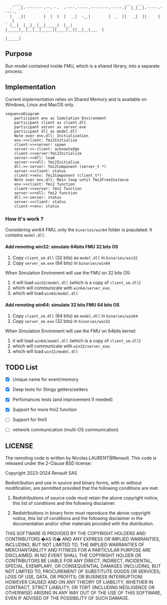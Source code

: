 ```
    ___                                               __   __              
  .'  _|.--------.--.--.  .----.-----.--------.-----.|  |_|__|.-----.-----.
  |   _||        |  |  |  |   _|  -__|        |  _  ||   _|  ||     |  _  |
  |__|  |__|__|__|_____|  |__| |_____|__|__|__|_____||____|__||__|__|___  |
                                                                    |_____|
```

## Purpose

Run model contained inside FMU, which is a shared library, into a separate process.


## Implementation

Current implementation relies on Shared Memory and is available on Windows, Linux and MacOS only.

```mermaid
sequenceDiagram
    participant env as Simulation Environment
    participant client as client.dll
    participant server as server.exe
    participant dll as model.dll
    Note over env,dll: Initialization
    env->>client: fmi2Initialize
    client->>+server: spawn
    server->>-client: acknowledge
    client->>server:fmi2Initialize
    server->>dll: load
    server->>+dll: fmi2Initialize
    dll->>-server: fmi2Component (server_t *)
    server->>client: status
    client->>env: fmi2Component (client_t*)
    Note over env,dll: Main loop until fmi2FreeInstance
    env->>client: fmi2 function
    client->>server: fmi2 function
    server->>+dll: fmi2 function
    dll->>-server: status
    server->>client: status
    client->>env: status
```

### How it's work ?

Considering win64 FMU, only the `binaries/win64` folder is populated. It contains `model.dll`.

#### Add remoting win32: simulate 64bits FMU 32 bits OS
  1. Copy `client_sm.dll` (32 bits) as `model.dll` in `binaries/win32`
  2. Copy `server_sm.exe` (64 bits) in `binaries/win64`
  
When Simulation Enviroment will use the FMU on 32 bits OS:
  1. it will load  `win32/model.dll` (which is a copy of `client_sm.dll`)
  2. which will communicate with `win64/server_exe`.
  3. which will load `win64/model.dll` 

#### Add remoting win64: simulate 32 bits FMU 64 bits OS
  1. Copy `client_sm.dll` (64 bits) as `model.dll` in `binaries/win64`
  3. Copy `server_sm.exe` (32 bits) in `binaries/win32`
  
  When Simulation Enviroment will use the FMU on 64bits kernel:
  1. it will load  `win64/model.dll` (which is a copy of `client_sm.dll`)
  2. which will communicate with `win32/server_exe`.
  3. which will load `win32/model.dll` 


## TODO List

- [X] Unique name for event/memory
- [X] Deep tests for Stings getters/setters
- [X] Perfomances tests (and improvement if needed)
- [X] Support for more fmi2 function
- [ ] Support for fmi3
- [ ] network communication (multi-OS communication)


## LICENSE

The remoting code is written by Nicolas.LAURENT@Renault.
This code is released under the 2-Clause BSD license:

Copyright 2023-2024 Renault SAS

Redistribution and use in source and binary forms, with or without modification, are permitted
provided that the following conditions are met:

1. Redistributions of source code must retain the above copyright notice, this list of conditions
   and the following disclaimer.

2. Redistributions in binary form must reproduce the above copyright notice, this list of conditions
   and the following disclaimer in the documentation and/or other materials provided with 
   the distribution.

THIS SOFTWARE IS PROVIDED BY THE COPYRIGHT HOLDERS AND CONTRIBUTORS �AS IS� AND ANY EXPRESS OR
IMPLIED WARRANTIES, INCLUDING, BUT NOT LIMITED TO, THE IMPLIED WARRANTIES OF MERCHANTABILITY AND
FITNESS FOR A PARTICULAR PURPOSE ARE DISCLAIMED. IN NO EVENT SHALL THE COPYRIGHT HOLDER OR 
CONTRIBUTORS BE LIABLE FOR ANY DIRECT, INDIRECT, INCIDENTAL, SPECIAL, EXEMPLARY, OR 
CONSEQUENTIAL DAMAGES (INCLUDING, BUT NOT LIMITED TO, PROCUREMENT OF SUBSTITUTE GOODS OR SERVICES;
LOSS OF USE, DATA, OR PROFITS; OR BUSINESS INTERRUPTION) HOWEVER CAUSED AND ON ANY THEORY 
OF LIABILITY, WHETHER IN CONTRACT, STRICT LIABILITY, OR TORT (INCLUDING NEGLIGENCE OR OTHERWISE)
ARISING IN ANY WAY OUT OF THE USE OF THIS SOFTWARE, EVEN IF ADVISED OF THE POSSIBILITY OF SUCH
DAMAGE.
